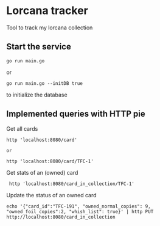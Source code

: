 # Lorcana tracker

Tool to track my lorcana collection

## Start the service

    go run main.go

or

    go run main.go --initDB true 

to initialize the database

## Implemented queries with HTTP pie

Get all cards

    http 'localhost:8080/card'

    or

    http 'localhost:8080/card/TFC-1'

Get stats of an (owned) card

     http 'localhost:8080/card_in_collection/TFC-1'

Update the status of an owned card

    echo '{"card_id":"TFC-191", "owned_normal_copies": 9, "owned_foil_copies":2, "whish_list": true}' | http PUT http://localhost:8080/card_in_collection

